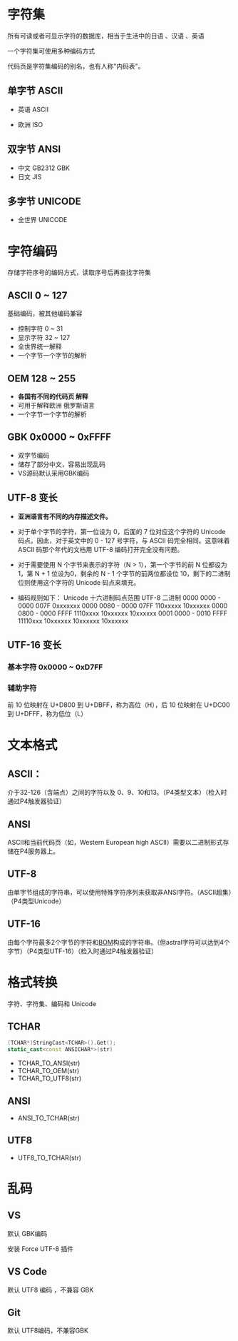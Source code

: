 # 字符集

所有可读或者可显示字符的数据库，相当于生活中的日语 、汉语 、英语

一个字符集可使用多种编码方式

代码页是字符集编码的别名，也有人称"内码表"。

## 单字节 ASCII

- 英语 ASCII

- 欧洲 ISO

## 双字节 ANSI

- 中文 GB2312 GBK
- 日文 JIS

## 多字节 UNICODE

- 全世界 UNICODE

# 字符编码

存储字符序号的编码方式，读取序号后再查找字符集

## ASCII 0 ~ 127

基础编码，被其他编码兼容

- 控制字符 0 ~ 31
- 显示字符 32 ~ 127
- 全世界统一解释
- 一个字节一个字节的解析

## OEM 128 ~ 255

- **各国有不同的代码页 解释**
- 可用于解释欧洲 俄罗斯语言
- 一个字节一个字节的解析

## GBK 0x0000 ~ 0xFFFF

- 双字节编码
- 储存了部分中文，容易出现乱码
- VS源码默认采用GBK编码

## UTF-8 变长

- **亚洲语言有不同的内存描述文件。**
- 对于单个字节的字符，第一位设为 0，后面的 7 位对应这个字符的 Unicode 码点。因此，对于英文中的 0 - 127 号字符，与 ASCII 码完全相同。这意味着 ASCII 码那个年代的文档用 UTF-8 编码打开完全没有问题。

- 对于需要使用 N 个字节来表示的字符（N > 1），第一个字节的前 N 位都设为 1，第 N + 1 位设为0，剩余的 N - 1 个字节的前两位都设位 10，剩下的二进制位则使用这个字符的 Unicode 码点来填充。

- 编码规则如下：
  Unicode 十六进制码点范围	UTF-8 二进制
  0000 0000 - 0000 007F	0xxxxxxx
  0000 0080 - 0000 07FF	110xxxxx 10xxxxxx
  0000 0800 - 0000 FFFF	1110xxxx 10xxxxxx 10xxxxxx
  0001 0000 - 0010 FFFF	11110xxx 10xxxxxx 10xxxxxx 10xxxxxx

## UTF-16 变长

### 基本字符 0x0000 ~ 0xD7FF



### 辅助字符

前 10 位映射在 U+D800 到 U+DBFF，称为高位（H），后 10 位映射在 U+DC00 到 U+DFFF，称为低位（L）

# 文本格式

## **ASCII**：

介于32-126（含端点）之间的字符以及 0、9、10和13。（P4类型文本）（检入时通过P4触发器验证）

##  **ANSI**

ASCII和当前代码页（如，Western European high ASCII）需要以二进制形式存储在P4服务器上。

## **UTF-8**

由单字节组成的字符串，可以使用特殊字符序列来获取非ANSI字符。（ASCII超集）（P4类型Unicode）

## **UTF-16**

由每个字符最多2个字节的字符和[BOM](http//en.wikipedia.org/wiki/Byte-order_mark)构成的字符串。（但astral字符可以达到4个字节）（P4类型UTF-16）（检入时通过P4触发器验证）

# 格式转换

字符、字符集、编码和 Unicode 

## TCHAR

```c++
(TCHAR*)StringCast<TCHAR>().Get();
static_cast<const ANSICHAR*>(str)
```



- TCHAR_TO_ANSI(str)
- TCHAR_TO_OEM(str) 
- TCHAR_TO_UTF8(str)

## ANSI

- ANSI_TO_TCHAR(str)

## UTF8

- UTF8_TO_TCHAR(str)



# 乱码

## VS

默认 GBK编码

安装 Force UTF-8 插件

## VS Code

默认 UTF8 编码 ，不兼容 GBK

## Git

默认 UTF8编码，不兼容GBK



